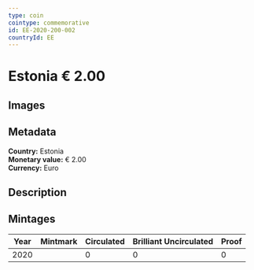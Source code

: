 ```yaml
---
type: coin
cointype: commemorative
id: EE-2020-200-002
countryId: EE
---
```


# Estonia € 2.00

## Images


## Metadata

**Country:** Estonia\
**Monetary value:** € 2.00\
**Currency:** Euro

## Description


## Mintages

| Year | Mintmark | Circulated | Brilliant Uncirculated | Proof |
| ---- | -------- | ---------- | ---------------------- | ----- |
| 2020 |  | 0| 0 | 0 |
